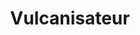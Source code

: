 ---
title: "Vulcanisateur"
url: /libreville/vulcanisateur-avenue-beatrice-omoghe-mba/
shop: Reifen
---